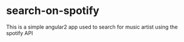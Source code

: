 # search-on-spotify
This is a simple angular2 app used to search for music artist using the spotify API
